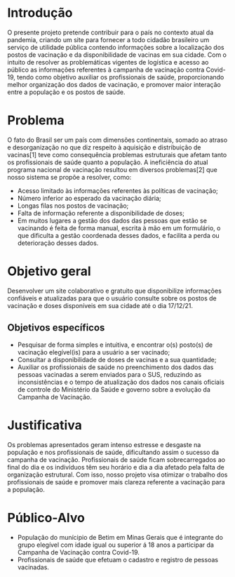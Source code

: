 # Introdução 
O presente projeto pretende contribuir para o país no contexto atual da pandemia, criando um site para fornecer a todo cidadão brasileiro um serviço de utilidade pública contendo informações sobre a localização dos postos de vacinação e da disponibilidade de vacinas em sua cidade. Com o intuito de resolver as problemáticas vigentes de logística e acesso ao público as informações referentes à campanha de vacinação contra Covid-19, tendo como objetivo auxiliar os profissionais de saúde, proporcionando melhor organização dos dados de vacinação, e promover maior interação entre a população e os postos de saúde. 
 
# Problema
O fato do Brasil ser um país com dimensões continentais, somado ao atraso e desorganização no que diz respeito à aquisição e distribuição de vacinas[1] teve como consequência problemas estruturais que afetam tanto os profissionais de saúde quanto a população. A ineficiência do atual programa nacional de vacinação resultou em diversos problemas[2] que nosso sistema se propõe a resolver, como: 
 - Acesso limitado às informações referentes às políticas de vacinação;
 - Número inferior ao esperado da vacinação diária;
 - Longas filas nos postos de vacinação;
 - Falta de informação referente a disponibilidade de doses;
 - Em muitos lugares a gestão dos dados das pessoas que estão se vacinando é feita de forma manual, escrita à mão em um formulário, o que dificulta a gestão coordenada desses dados, e facilita a perda ou deterioração desses dados. 
 
# Objetivo geral 
Desenvolver um site colaborativo e gratuito que disponibilize informações confiáveis e atualizadas para que o usuário consulte sobre os postos de vacinação e doses disponíveis em sua cidade até o dia 17/12/21. 
## Objetivos específicos 
 - Pesquisar de forma simples e intuitiva, e encontrar o(s) posto(s) de vacinação elegível(is) para a usuário a ser vacinado;   
 - Consultar a disponibilidade de doses de vacinas e a sua quantidade;   
 - Auxiliar os profissionais de saúde no preenchimento dos dados das pessoas vacinadas a serem enviados para o SUS, reduzindo as inconsistências e o tempo de atualização dos dados    nos canais oficiais de controle do Ministério da Saúde e governo sobre a evolução da Campanha de Vacinação. 
 
# Justificativa 
Os problemas apresentados geram intenso estresse e desgaste na população e nos profissionais de saúde, dificultando assim o sucesso da campanha de vacinação. Profissionais de saúde ficam sobrecarregados ao final do dia e os indivíduos têm seu horário e dia a dia afetado pela falta de organização estrutural. Com isso, nosso projeto visa otimizar o trabalho dos profissionais de saúde e promover mais clareza referente a vacinação para a população. 
 
# Público-Alvo 
 - População do munícipio de Betim em Minas Gerais que é integrante do grupo elegível com idade igual ou superior á 18 anos a participar da Campanha de Vacinação contra Covid-19. 
 - Profissionais de saúde que efetuam o cadastro e registro de pessoas vacinadas. 
